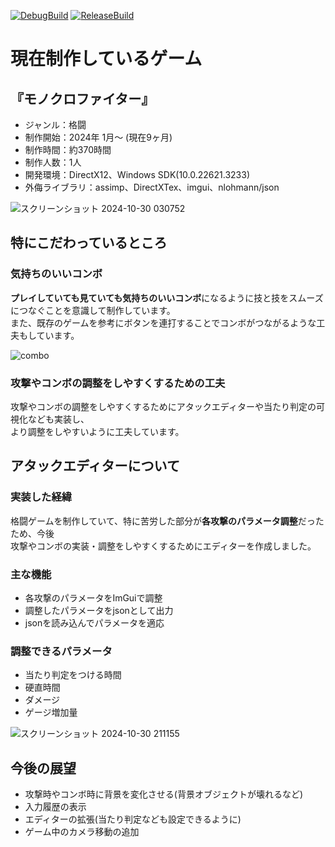 [![DebugBuild](https://github.com/KobayashiHirotaka/NewEngine/actions/workflows/DebugBuild.yml/badge.svg)](https://github.com/KobayashiHirotaka/NewEngine/actions/workflows/DebugBuild.yml)
[![ReleaseBuild](https://github.com/KobayashiHirotaka/NewEngine/actions/workflows/ReleaseBuild.yml/badge.svg)](https://github.com/KobayashiHirotaka/NewEngine/actions/workflows/ReleaseBuild.yml)
# 現在制作しているゲーム
## 『モノクロファイター』
- ジャンル：格闘
- 制作開始：2024年 1月～ (現在9ヶ月)
- 制作時間：約370時間
- 制作人数：1人
- 開発環境：DirectX12、Windows SDK(10.0.22621.3233)
- 外侮ライブラリ：assimp、DirectXTex、imgui、nlohmann/json
  
![スクリーンショット 2024-10-30 030752](https://github.com/user-attachments/assets/6834cdb5-de2f-4e68-ba17-78f5120e59b8)

## 特にこだわっているところ
### 気持ちのいいコンボ
**プレイしていても見ていても気持ちのいいコンボ**になるように技と技をスムーズにつなぐことを意識して制作しています。  
また、既存のゲームを参考にボタンを連打することでコンボがつながるような工夫もしています。

![combo](https://github.com/user-attachments/assets/f30c9cb4-7555-4315-a8d0-ce8c165002a9)

### 攻撃やコンボの調整をしやすくするための工夫
攻撃やコンボの調整をしやすくするためにアタックエディターや当たり判定の可視化なども実装し、  
より調整をしやすいように工夫しています。

## アタックエディターについて
### 実装した経緯
格闘ゲームを制作していて、特に苦労した部分が**各攻撃のパラメータ調整**だったため、今後  
攻撃やコンボの実装・調整をしやすくするためにエディターを作成しました。

### 主な機能
- 各攻撃のパラメータをImGuiで調整
- 調整したパラメータをjsonとして出力
- jsonを読み込んでパラメータを適応

### 調整できるパラメータ
- 当たり判定をつける時間
- 硬直時間
- ダメージ
- ゲージ増加量
  
![スクリーンショット 2024-10-30 211155](https://github.com/user-attachments/assets/a82934e8-2487-459a-a19a-b1f45971bedc)

## 今後の展望
- 攻撃時やコンボ時に背景を変化させる(背景オブジェクトが壊れるなど)
- 入力履歴の表示
- エディターの拡張(当たり判定なども設定できるように)
- ゲーム中のカメラ移動の追加

